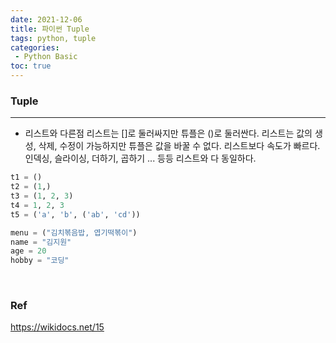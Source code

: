 ```yaml
---
date: 2021-12-06
title: 파이썬 Tuple
tags: python, tuple
categories: 
 - Python Basic
toc: true
---
```

### **Tuple**
---
- 리스트와 다른점
리스트는 []로 둘러싸지만 튜플은 ()로 둘러싼다.
리스트는 값의 생성, 삭제, 수정이 가능하지만 튜플은 값을 바꿀 수 없다.
리스트보다 속도가 빠르다.
인덱싱, 슬라이싱, 더하기, 곱하기 ... 등등 리스트와 다 동일하다.

```python
t1 = ()
t2 = (1,)
t3 = (1, 2, 3)
t4 = 1, 2, 3
t5 = ('a', 'b', ('ab', 'cd'))
```


```python
menu = ("김치볶음밥, 엽기떡볶이")
name = "김지원"
age = 20
hobby = "코딩"
```
<br>


### **Ref**
https://wikidocs.net/15

<br>
<br>
<br>
